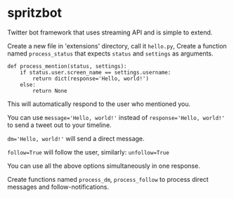 spritzbot
=========

Twitter bot framework that uses streaming API and is simple to extend.

Create a new file in 'extensions' directory, call it ``hello.py``,
Create a function named ``process_status`` that expects ``status`` and
``settings`` as arguments.

```
def process_mention(status, settings):
    if status.user.screen_name == settings.username:
        return dict(response='Hello, world!')
    else:
        return None
```

This will automatically respond to the user who mentioned you.

You can use ``message='Hello, world!'`` instead of
``response='Hello, world!'`` to send a tweet out to your timeline.

``dm='Hello, world!'`` will send a direct message.

``follow=True`` will follow the user, similarly: ``unfollow=True``

You can use all the above options simultaneously in one response.

Create functions named ``process_dm``, ``process_follow`` to process
direct messages and follow-notifications.
